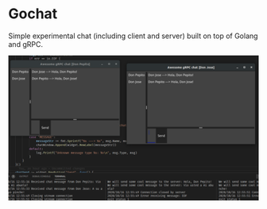# Gochat

Simple experimental chat (including client and server) built on top of Golang and gRPC.

![Screenshot](image.png)